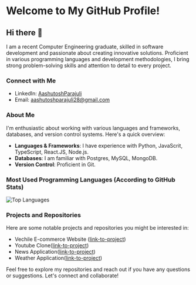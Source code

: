 # Welcome to My GitHub Profile!

## Hi there 👋
I am a recent Computer Engineering graduate, skilled in software development and passionate about creating innovative solutions. Proficient in various programming languages and development methodologies, I bring strong problem-solving skills and attention to detail to every project.

### Connect with Me
- LinkedIn: [AashutoshParajuli](https://www.linkedin.com/in/parajuliaashutosh/)
- Email: [aashutoshparajuli28@gmail.com](mailto:aashutoshparajuli28@gmail.com)

### About Me
I'm enthusiastic about working with various languages and frameworks, databases, and version control systems. Here's a quick overview:

- **Languages & Frameworks**: I have experience with  Python, JavaScrit, TypeScript, React.JS, Node.js.
- **Databases**: I am familiar with Postgres, MySQL, MongoDB.
- **Version Control**: Proficient in Git.

### Most Used Programming Languages (According to GitHub Stats)
![Top Languages](https://github-readme-stats.vercel.app/api/top-langs/?username=aashu1tosh&layout=compact)

### Projects and Repositories
Here are some notable projects and repositories you might be interested in:

- Vechile E-commerce Website ([link-to-project](https://github.com/aashu1tosh/annata-Vechile-Buying-Selling-Website-))
- Youtube Clone([link-to-project](https://github.com/aashu1tosh/youtube-clone))
- News Application([link-to-project](https://github.com/aashu1tosh/news-app))
- Weather Application([link-to-project](https://github.com/aashu1tosh/my-weather-app))

Feel free to explore my repositories and reach out if you have any questions or suggestions. Let's connect and collaborate!

